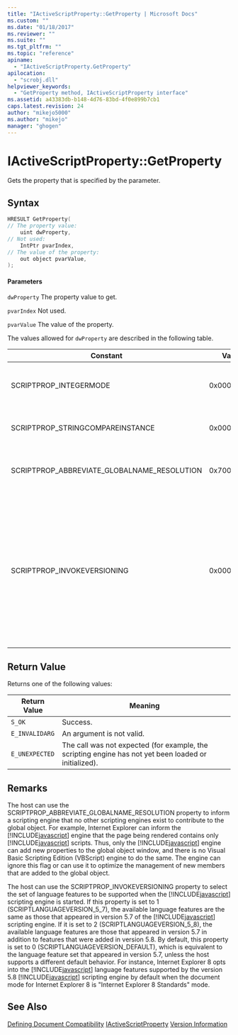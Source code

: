 ```yaml
---
title: "IActiveScriptProperty::GetProperty | Microsoft Docs"
ms.custom: ""
ms.date: "01/18/2017"
ms.reviewer: ""
ms.suite: ""
ms.tgt_pltfrm: ""
ms.topic: "reference"
apiname:
  - "IActiveScriptProperty.GetProperty"
apilocation:
  - "scrobj.dll"
helpviewer_keywords:
  - "GetProperty method, IActiveScriptProperty interface"
ms.assetid: a43383db-b148-4d76-83bd-4f0e899b7cb1
caps.latest.revision: 24
author: "mikejo5000"
ms.author: "mikejo"
manager: "ghogen"
---
```

# IActiveScriptProperty::GetProperty
Gets the property that is specified by the parameter.

## Syntax

```cpp
HRESULT GetProperty(
// The property value:
    uint dwProperty,
// Not used:
    IntPtr pvarIndex,
// The value of the property:
    out object pvarValue,
);
```

#### Parameters
 `dwProperty`
 The property value to get.

 `pvarIndex`
 Not used.

 `pvarValue`
 The value of the property.

 The values allowed for `dwProperty` are described in the following table.

|Constant|Value|Meaning|
|--------------|-----------|-------------|
|SCRIPTPROP_INTEGERMODE|0x00003000|Forces the scripting engine to divide in integer mode instead of floating point mode.|
|SCRIPTPROP_STRINGCOMPAREINSTANCE|0x00003001|Allows the string compare function of the scripting engine to be replaced.|
|SCRIPTPROP_ABBREVIATE_GLOBALNAME_RESOLUTION|0x70000002|Informs the scripting engine that no other scripting engines exist to contribute to the global object.|
|SCRIPTPROP_INVOKEVERSIONING|0x00004000|Forces the [!INCLUDE[javascript](../../javascript/includes/javascript-md.md)] scripting engine to select a set of language features to be supported. The default set of language features supported by the [!INCLUDE[javascript](../../javascript/includes/javascript-md.md)] scripting engine is equivalent to the language feature set that appeared in version 5.7 of the [!INCLUDE[javascript](../../javascript/includes/javascript-md.md)] scripting engine.|

## Return Value
 Returns one of the following values:

|Return Value|Meaning|
|------------------|-------------|
|`S_OK`|Success.|
|`E_INVALIDARG`|An argument is not valid.|
|`E_UNEXPECTED`|The call was not expected (for example, the scripting engine has not yet been loaded or initialized).|

## Remarks
 The host can use the SCRIPTPROP_ABBREVIATE_GLOBALNAME_RESOLUTION property to inform a scripting engine that no other scripting engines exist to contribute to the global object. For example, Internet Explorer can inform the [!INCLUDE[javascript](../../javascript/includes/javascript-md.md)] engine that the page being rendered contains only [!INCLUDE[javascript](../../javascript/includes/javascript-md.md)] scripts. Thus, only the [!INCLUDE[javascript](../../javascript/includes/javascript-md.md)] engine can add new properties to the global object window, and there is no Visual Basic Scripting Edition (VBScript) engine to do the same. The engine can ignore this flag or can use it to optimize the management of new members that are added to the global object.

 The host can use the SCRIPTPROP_INVOKEVERSIONING property to select the set of language features to be supported when the [!INCLUDE[javascript](../../javascript/includes/javascript-md.md)] scripting engine is started. If this property is set to 1 (SCRIPTLANGUAGEVERSION_5_7), the available language features are the same as those that appeared in version 5.7 of the [!INCLUDE[javascript](../../javascript/includes/javascript-md.md)] scripting engine. If it is set to 2 (SCRIPTLANGUAGEVERSION_5_8), the available language features are those that appeared in version 5.7 in addition to features that were added in version 5.8. By default, this property is set to 0 (SCRIPTLANGUAGEVERSION_DEFAULT), which is equivalent to the language feature set that appeared in version 5.7, unless the host supports a different default behavior. For instance, Internet Explorer 8 opts into the [!INCLUDE[javascript](../../javascript/includes/javascript-md.md)] language features supported by the version 5.8 [!INCLUDE[javascript](../../javascript/includes/javascript-md.md)] scripting engine by default when the document mode for Internet Explorer 8 is "Internet Explorer 8 Standards" mode.

## See Also
 [Defining Document Compatibility](https://docs.microsoft.com/previous-versions/windows/internet-explorer/ie-developer/compatibility/cc288325(v=vs.85))
 [IActiveScriptProperty](../../winscript/reference/iactivescriptproperty.md)
 [Version Information](../../javascript/reference/javascript-version-information.md)